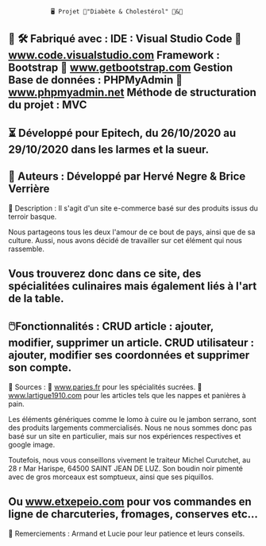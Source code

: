 

				🖥️ Projet 🍴️"Diabète & Cholestérol" 🍬️&🥓️


🚧️ 🛠️ Fabriqué avec :
	IDE : Visual Studio Code 🔗️ www.code.visualstudio.com
	Framework : Bootstrap 🔗️ www.getbootstrap.com
	Gestion Base de données : PHPMyAdmin 🔗️ www.phpmyadmin.net
	Méthode de structuration du projet : MVC
--------------------------------------------------------------------------------------------------
⏳️ Développé pour Epitech, du 26/10/2020 au 29/10/2020 dans les larmes et la sueur.
--------------------------------------------------------------------------------------------------
📝️ Auteurs :
	Développé par Hervé Negre & Brice Verrière 
--------------------------------------------------------------------------------------------------
📃️ Description :
	Il s'agit d'un site e-commerce basé sur des produits issus du terroir basque. 

Nous partageons tous les deux l'amour de ce bout de pays, ainsi que de sa culture.
Aussi, nous avons décidé de travailler sur cet élément qui nous rassemble.

Vous trouverez donc dans ce site, des spécialitées culinaires mais également liés à l'art de la table.
--------------------------------------------------------------------------------------------------
🖱️Fonctionnalités :
CRUD article : ajouter, modifier, supprimer un article.
CRUD utilisateur : ajouter, modifier ses coordonnées et supprimer son compte.
--------------------------------------------------------------------------------------------------
🔗️ Sources : 
	🍰️ www.paries.fr pour les spécialités sucrées.
	👔️ www.lartigue1910.com pour les articles tels que les nappes et panières à pain.

Les éléments génériques comme le lomo à cuire ou le jambon serrano, sont des produits largements commercialisés. Nous ne nous sommes donc pas basé sur un site en particulier, mais sur nos expériences respectives et google image.

Toutefois, nous vous conseillons vivement le traiteur Michel Curutchet, au 28 r Mar Harispe, 64500 SAINT JEAN DE LUZ. Son boudin noir pimenté avec de gros morceaux est somptueux, ainsi que ses piquillos.

Ou www.etxepeio.com pour vos commandes en ligne de charcuteries, fromages, conserves etc...
--------------------------------------------------------------------------------------------------
💝️ Remerciements :
	Armand et Lucie pour leur patience et leurs conseils.


